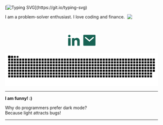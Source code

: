 [![Typing SVG](https://readme-typing-svg.herokuapp.com?color=FFFFFF&size=39&multiline=true&width=700&lines=Hello+World!)](https://git.io/typing-svg)

<a href="#"><img width="20%" height="auto" align="right" src="https://github.com/rajput2107/rajput2107/blob/master/Assets/Developer.gif" /></a>

I am a problem-solver enthusiast. I love coding and finance. 

<br>
<p align="center">
  <p align="center">
    <a href="https://www.linkedin.com/in/param-shah-b01596192/" alt="Linkedin"><img src="readme/linkedin-fill.svg"></a>
    <a href="mailto:p7shah@uwaterloo.ca" alt="Contact me"><img src="readme/mail-fill.svg"></a>
  </p>

![snake gif](https://raw.githubusercontent.com/tanpatil/tanpatil/output/github-contribution-grid-snake.svg)


---
**I am funny! :)**

  Why do programmers prefer dark mode?
  <br>
  Because light attracts bugs!

---


